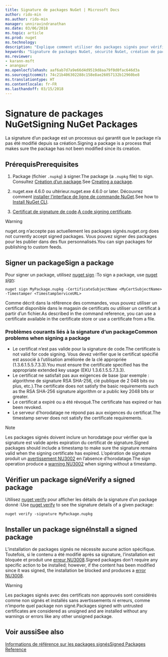 ```yaml
---
title: Signature de packages NuGet | Microsoft Docs
author: rido-min
ms.author: rido-min
manager: unniravindranathan
ms.date: 03/06/2018
ms.topic: article
ms.prod: nuget
ms.technology: 
description: "Explique comment utiliser des packages signés pour vérifier l’intégrité du contenu."
keywords: "Signature de packages NuGet, sécurité NuGet, création de packages signés"
ms.reviewer:
- karann-msft
- anangaur
ms.openlocfilehash: aaf6ab7d7a9e66d4d9519d8aa79f0d0fac646d3a
ms.sourcegitcommit: 74c21b406302288c158e8ae26057132b12960be8
ms.translationtype: HT
ms.contentlocale: fr-FR
ms.lasthandoff: 03/15/2018
---
```

# <a name="signing-nuget-packages"></a><span data-ttu-id="1af26-104">Signature de packages NuGet</span><span class="sxs-lookup"><span data-stu-id="1af26-104">Signing NuGet Packages</span></span>

<span data-ttu-id="1af26-105">La signature d’un package est un processus qui garantit que le package n’a pas été modifié depuis sa création.</span><span class="sxs-lookup"><span data-stu-id="1af26-105">Signing a package is a process that makes sure the package has not been modified since its creation.</span></span>

## <a name="prerequisites"></a><span data-ttu-id="1af26-106">Prérequis</span><span class="sxs-lookup"><span data-stu-id="1af26-106">Prerequisites</span></span>

1. <span data-ttu-id="1af26-107">Package (fichier `.nupkg`) à signer.</span><span class="sxs-lookup"><span data-stu-id="1af26-107">The package (a `.nupkg` file) to sign.</span></span> <span data-ttu-id="1af26-108">Consultez [Création d’un package](creating-a-package.md).</span><span class="sxs-lookup"><span data-stu-id="1af26-108">See [Creating a package](creating-a-package.md).</span></span>

1. <span data-ttu-id="1af26-109">nuget.exe 4.6.0 ou ultérieur.</span><span class="sxs-lookup"><span data-stu-id="1af26-109">nuget.exe 4.6.0 or later.</span></span> <span data-ttu-id="1af26-110">Découvrez comment [installer l’interface de ligne de commande NuGet](../install-nuget-client-tools.md#nugetexe-cli).</span><span class="sxs-lookup"><span data-stu-id="1af26-110">See how to [Install NuGet CLI](../install-nuget-client-tools.md#nugetexe-cli).</span></span>

1. <span data-ttu-id="1af26-111">[Certificat de signature de code](../reference/signed-packages-reference.md#get-a-code-signing-certificate).</span><span class="sxs-lookup"><span data-stu-id="1af26-111">[A code signing certificate](../reference/signed-packages-reference.md#get-a-code-signing-certificate).</span></span>

> [!Warning]
> <span data-ttu-id="1af26-112">nuget.org n’accepte pas actuellement les packages signés.</span><span class="sxs-lookup"><span data-stu-id="1af26-112">nuget.org does not currently accept signed packages.</span></span> <span data-ttu-id="1af26-113">Vous pouvez signer des packages pour les publier dans des flux personnalisés.</span><span class="sxs-lookup"><span data-stu-id="1af26-113">You can sign packages for publishing to custom feeds.</span></span>

## <a name="sign-a-package"></a><span data-ttu-id="1af26-114">Signer un package</span><span class="sxs-lookup"><span data-stu-id="1af26-114">Sign a package</span></span>

<span data-ttu-id="1af26-115">Pour signer un package, utilisez [nuget sign](../tools/cli-ref-sign.md) :</span><span class="sxs-lookup"><span data-stu-id="1af26-115">To sign a package, use [nuget sign](../tools/cli-ref-sign.md):</span></span>

```cli
nuget sign MyPackage.nupkg -CertificateSubjectName <MyCertSubjectName> -Timestamper <TimestampServiceURL>
```

<span data-ttu-id="1af26-116">Comme décrit dans la référence des commandes, vous pouvez utiliser un certificat disponible dans le magasin de certificats ou utiliser un certificat à partir d’un fichier.</span><span class="sxs-lookup"><span data-stu-id="1af26-116">As described in the command reference, you can use a certificate available in the certificate store or use a certificate from a file.</span></span>

### <a name="common-problems-when-signing-a-package"></a><span data-ttu-id="1af26-117">Problèmes courants liés à la signature d’un package</span><span class="sxs-lookup"><span data-stu-id="1af26-117">Common problems when signing a package</span></span>

- <span data-ttu-id="1af26-118">Le certificat n’est pas valide pour la signature de code.</span><span class="sxs-lookup"><span data-stu-id="1af26-118">The certificate is not valid for code signing.</span></span> <span data-ttu-id="1af26-119">Vous devez vérifier que le certificat spécifié est associé à l’utilisation améliorée de la clé appropriée (1.3.6.1.5.5.7.3.3).</span><span class="sxs-lookup"><span data-stu-id="1af26-119">You must ensure the certificate specified has the appropriate extended key usage (EKU 1.3.6.1.5.5.7.3.3).</span></span>
- <span data-ttu-id="1af26-120">Le certificat ne satisfait pas aux exigences de base (par exemple : algorithme de signature RSA SHA-256, clé publique de 2 048 bits ou plus, etc.).</span><span class="sxs-lookup"><span data-stu-id="1af26-120">The certificate does not satisfy the basic requirements such as the RSA SHA-256 signature algorithm or a public key 2048 bits or greater.</span></span>
- <span data-ttu-id="1af26-121">Le certificat a expiré ou a été révoqué.</span><span class="sxs-lookup"><span data-stu-id="1af26-121">The certificate has expired or has been revoked.</span></span>
- <span data-ttu-id="1af26-122">Le serveur d’horodatage ne répond pas aux exigences du certificat.</span><span class="sxs-lookup"><span data-stu-id="1af26-122">The timestamp server does not satisfy the certificate requirements.</span></span>

> [!Note]
> <span data-ttu-id="1af26-123">Les packages signés doivent inclure un horodatage pour vérifier que la signature est valide après expiration du certificat de signature.</span><span class="sxs-lookup"><span data-stu-id="1af26-123">Signed packages should include a timestamp to make sure the signature remains valid when the signing certificate has expired.</span></span> <span data-ttu-id="1af26-124">L’opération de signature produit un [avertissement NU3002](../reference/Errors-and-Warnings.md#nu3002) en l’absence d’horodatage.</span><span class="sxs-lookup"><span data-stu-id="1af26-124">The sign operation produce a [warning NU3002](../reference/Errors-and-Warnings.md#nu3002) when signing without a timestamp.</span></span>

## <a name="verify-a-signed-package"></a><span data-ttu-id="1af26-125">Vérifier un package signé</span><span class="sxs-lookup"><span data-stu-id="1af26-125">Verify a signed package</span></span>

<span data-ttu-id="1af26-126">Utilisez [nuget verify](../tools/cli-ref-verify.md) pour afficher les détails de la signature d’un package donné :</span><span class="sxs-lookup"><span data-stu-id="1af26-126">Use [nuget verify](../tools/cli-ref-verify.md) to see the signature details of a given package:</span></span>

```cli
nuget verify -signature MyPackage.nupkg
```

## <a name="install-a-signed-package"></a><span data-ttu-id="1af26-127">Installer un package signé</span><span class="sxs-lookup"><span data-stu-id="1af26-127">Install a signed package</span></span>

<span data-ttu-id="1af26-128">L’installation de packages signés ne nécessite aucune action spécifique. Toutefois, si le contenu a été modifié après sa signature, l’installation est bloquée et produit une [erreur NU3008](../reference/Errors-and-Warnings.md#nu3008).</span><span class="sxs-lookup"><span data-stu-id="1af26-128">Signed packages don't require any specific action to be installed; however, if the content has been modified since it was signed, the installation be blocked and produces a [error NU3008](../reference/Errors-and-Warnings.md#nu3008).</span></span>

> [!Warning]
> <span data-ttu-id="1af26-129">Les packages signés avec des certificats non approuvés sont considérés comme non signés et installés sans avertissements ni erreurs, comme n’importe quel package non signé.</span><span class="sxs-lookup"><span data-stu-id="1af26-129">Packages signed with untrusted certificates are considered as unsigned and are installed without any warnings or errors like any other unsigned package.</span></span>

## <a name="see-also"></a><span data-ttu-id="1af26-130">Voir aussi</span><span class="sxs-lookup"><span data-stu-id="1af26-130">See also</span></span>

[<span data-ttu-id="1af26-131">Informations de référence sur les packages signés</span><span class="sxs-lookup"><span data-stu-id="1af26-131">Signed Packages Reference</span></span>](../reference/Signed-Packages-Reference.md)
